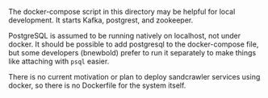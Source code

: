 
The docker-compose script in this directory may be helpful for local
development. It starts Kafka, postgrest, and zookeeper.

PostgreSQL is assumed to be running natively on localhost, not under docker. It
should be possible to add postgresql to the docker-compose file, but some
developers (bnewbold) prefer to run it separately to make things like attaching
with `psql` easier.

There is no current motivation or plan to deploy sandcrawler services using
docker, so there is no Dockerfile for the system itself.
